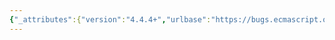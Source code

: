 ```yaml
---
{"_attributes":{"version":"4.4.4+","urlbase":"https://bugs.ecmascript.org/","maintainer":"dherman@mozilla.com"},"bug":{"bug_id":3064,"creation_ts":"2014-07-25 04:59:00 -0700","short_desc":"various \"the the\"","delta_ts":"2014-08-25 08:29:31 -0700","product":"Draft for 6th Edition","component":"editorial issue","version":"Rev 26: July 18, 2014 Draft","rep_platform":"All","op_sys":"All","bug_status":"RESOLVED","resolution":"FIXED","priority":"Normal","bug_severity":"enhancement","everconfirmed":true,"reporter":{"uid":"claude.pache","name":"Claude Pache"},"assigned_to":{"uid":"allen","name":"Allen Wirfs-Brock"},"long_desc":[{"commentid":9553,"comment_count":0,"who":{"uid":"claude.pache","name":"Claude Pache"},"bug_when":"2014-07-25 04:59:26 -0700","thetext":"I have found the following duplication of the word \"the\" in rev. 26:\n\n7.1.12.1 ToString Applied to the Number Type\nAlgorithm, step 7: \"... of the the most significant ...\"\n\n14.1.2 Static Semantics: Early Errors\n14.4.1 Static Semantics: Early Errors\n\"... if BindingIdentifier is the the ...\" (twice)\n\n<del>\n19.1.3.5 Object.prototype.toLocaleString ( [ reserved1 [ , reserved2 ] ] )\n\"The the optional parameters ...\"\n</del>\n(see Bug 3050)\n\n22.2.3.7 %TypedArray%.prototype.every ( callbackfn [ , thisArg ] )\n22.2.3.10 %TypedArray%.prototype.find (predicate [ , thisArg ] )\n22.2.3.11 %TypedArray%.prototype.findIndex ( predicate [ , thisArg ] )\n22.2.3.12 %TypedArray%.prototype.forEach ( callbackfn [ , thisArg ] )\n22.2.3.19 %TypedArray%.prototype.reduce ( callbackfn [ , initialValue ] )\n22.2.3.20 %TypedArray%.prototype.reduceRight ( callbackfn [ , initialValue ] )\n22.2.3.25 %TypedArray%.prototype.some ( callbackfn [ , thisArg ] )\n\"... may neuter the the this value.\" (seven times)\n\n24.1.1.7 SetValueInBuffer ( arrayBuffer, byteIndex, type, value, isLittleEndian )\nstep 12.a: \"Let n be the the Number value ...\""},{"commentid":9617,"comment_count":1,"who":{"uid":"allen","name":"Allen Wirfs-Brock"},"bug_when":"2014-07-26 16:25:47 -0700","thetext":"fixed in rev27 editor's draft"},{"commentid":9969,"comment_count":2,"who":{"uid":"allen","name":"Allen Wirfs-Brock"},"bug_when":"2014-08-25 08:29:31 -0700","thetext":"fixed in rev27 draft"}]}}
---
```

